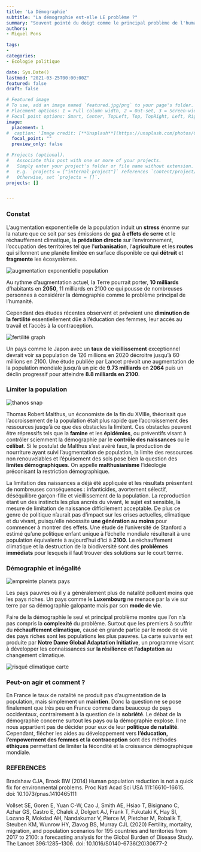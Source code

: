 ```yaml
---
title: 'La Démographie'
subtitle: "La démographie est-elle LE problème ?"
summary: "Souvent pointé du doigt comme le principal problème de l'humanité, l'augmentation de la population pose la question de la limite des ressources."
authors:
- Miquel Pons

tags:
- 
categories:
- Ecologie politique

date: Sys.Date()
lastmod: "2021-03-25T00:00:00Z"
featured: false
draft: false

# Featured image
# To use, add an image named `featured.jpg/png` to your page's folder.
# Placement options: 1 = Full column width, 2 = Out-set, 3 = Screen-width
# Focal point options: Smart, Center, TopLeft, Top, TopRight, Left, Right, BottomLeft, Bottom, BottomRight
image:
  placement: 1
#  caption: 'Image credit: [**Unsplash**](https://unsplash.com/photos/CpkOjOcXdUY)'
  focal_point: ""
  preview_only: false

# Projects (optional).
#   Associate this post with one or more of your projects.
#   Simply enter your project's folder or file name without extension.
#   E.g. `projects = ["internal-project"]` references `content/project/deep-learning/index.md`.
#   Otherwise, set `projects = []`.
projects: []


---
```



### Constat

L’augmentation exponentielle de la population induit un **stress** énorme sur la nature que ce soit par ses émissions de **gaz à effets de serre** et le réchauffement climatique, la **prédation directe** sur l’environnement, l’occupation des territoires tel que l’**urbanisation**, l’**agriculture** et les **routes** qui sillonnent une planète limitée en surface disponible ce qui **détruit** et **fragmente** les écosystèmes. 
    
<img class="fit-picture" 
    src="/media/pop augmentation.png"
    alt="augmentation exponentielle population"
    title="wikimedia">

Au rythme d’augmentation actuel, la Terre pourrait porter, **10 milliards** d’habitants en **2050**, 11 milliards en 2100 ce qui pousse de nombreuses personnes à considérer la démographie comme le problème principal de l’humanité. 

Cependant des études récentes observent et prévoient une **diminution de la fertilité** essentiellement dûe à l’éducation des femmes, leur accès au travail et l’accès à la contraception. 
    
<img class="fit-picture" 
    src="/media/fertilite.PNG"
    alt="fertilité graph"
    title="Institute for Health Metrics and Evalutation at Université of Washington">
    
Un pays comme le Japon avec un **taux de vieillissement** exceptionnel devrait voir sa population de 126 millions en 2020 décroitre jusqu’à 60 millions en 2100. Une étude publiée par Lancet prévoit une augmentation de la population mondiale jusqu’à un pic de **9.73 milliards** en **2064** puis un déclin progressif pour atteindre **8.8 milliards en 2100**.

### Limiter la population

<img class="fit-picture" 
    src="/media/thanos snap.jpg"
    alt="thanos snap"
    title=" thanos snap">

Thomas Robert Malthus, un économiste de la fin du XVIIIe, théorisait que l’accroissement de la population était plus rapide que l’accroissement des ressources jusqu’à ce que des obstacles la limitent. Ces obstacles peuvent être répressifs tels que la **famine** et les **épidémies**, ou préventifs visant à contrôler sciemment la démographie par le **contrôle des naissances** ou le **célibat**. Si le postulat de Malthus s’est avéré faux, la production de nourriture ayant suivi l’augmentation de population, la limite des ressources non renouvelables et l’épuisement des sols pose bien la question des **limites démographiques**. On appelle **malthusianisme** l’idéologie préconisant la restriction démographique.

La limitation des naissances a déjà été appliquée et les résultats présentent de nombreuses conséquences : infanticides, avortement sélectif, déséquilibre garçon-fille et vieillissement de la population. 
La reproduction étant un des instincts les plus ancrés du vivant, le sujet est sensible, la mesure de limitation de naissance difficilement acceptable. De plus ce genre de politique n’aurait pas d’impact sur les crises actuelles, climatique et du vivant, puisqu’elle nécessite **une génération au moins** pour commencer à montrer des effets. Une étude de l’université de Stanford a estimé qu’une politique enfant unique à l’échelle mondiale résulterait à une population équivalente à aujourd’hui d’ici à **2100**. Le réchauffement climatique et la destruction de la biodiversité sont des **problèmes immédiats** pour lesquels il faut trouver des solutions sur le court terme.

### Démographie et inégalité

<img class="fit-picture" 
    src="/media/1384-courrier_huella_bis.jpg"
    alt="empreinte planets pays"
    title=" Global Footprint Network 2012 Data">

Les pays pauvres où il y a généralement plus de natalité polluent moins que les pays riches. Un pays comme le **Luxembourg** ne menace par la vie sur terre par sa démographie galopante mais par son **mode de vie**. 

Faire de la démographie le seul et principal problème montre que l’on n’a pas compris la **complexité** du problème. Surtout que les premiers à souffrir du **réchauffement climatique**, causé en grande partie par le mode de vie des pays riches sont les populations les plus pauvres. La carte suivante est produite par **Notre Dame Global Adaptation Initiative**, un programme visant à développer les connaissances sur **la résilience et l’adaptation** au changement climatique.

<img class="fit-picture" 
    src="/media/risque climatique.PNG"
    alt="risqué climatique carte"
    title="Notre Dame Global Adaptation Initiative">

### Peut-on agir et comment ?

En France le taux de natalité ne produit pas d’augmentation de la population, mais simplement un **maintien**. Donc la question ne se pose finalement que très peu en France comme dans beaucoup de pays occidentaux, contrairement à la question de la **sobriété**. Le débat de la démographie concerne surtout les pays ou la démographie explose. Il ne nous appartient pas de décider pour eux de leur **politique de natalité**. Cependant, flécher les aides au développement vers **l’éducation, l’empowerment des femmes et la contraception** sont des méthodes **éthiques** permettant de limiter la fécondité et la croissance démographique mondiale.


### REFERENCES

Bradshaw CJA, Brook BW (2014) Human population reduction is not a quick fix for environmental problems. Proc Natl Acad Sci USA 111:16610–16615. doi: 10.1073/pnas.1410465111

Vollset SE, Goren E, Yuan C-W, Cao J, Smith AE, Hsiao T, Bisignano C, Azhar GS, Castro E, Chalek J, Dolgert AJ, Frank T, Fukutaki K, Hay SI, Lozano R, Mokdad AH, Nandakumar V, Pierce M, Pletcher M, Robalik T, Steuben KM, Wunrow HY, Zlavog BS, Murray CJL (2020) Fertility, mortality, migration, and population scenarios for 195 countries and territories from 2017 to 2100: a forecasting analysis for the Global Burden of Disease Study. The Lancet 396:1285–1306. doi: 10.1016/S0140-6736(20)30677-2

